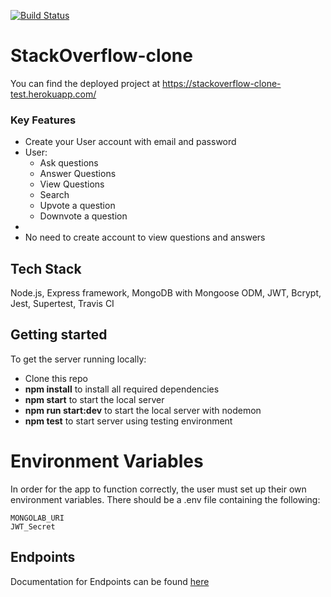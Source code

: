[![Build Status](https://travis-ci.org/OloruntobiAwoderu/Backend-Test.svg?branch=master)](https://travis-ci.org/OloruntobiAwoderu/Backend-Test)


# StackOverflow-clone

You can find the deployed project at https://stackoverflow-clone-test.herokuapp.com/

### Key Features

- Create your User account with email and password
- User:
  - Ask questions
  - Answer Questions
  - View Questions
  - Search
  - Upvote a question
  - Downvote a question
-
- No need to create account to view questions and answers

## Tech Stack

Node.js, Express framework, MongoDB with Mongoose ODM, JWT, Bcrypt, Jest, Supertest, Travis CI

## Getting started

To get the server running locally:

- Clone this repo
- **npm install** to install all required dependencies
- **npm start** to start the local server
- **npm run start:dev** to start the local server with nodemon
- **npm test** to start server using testing environment

# Environment Variables

In order for the app to function correctly, the user must set up their own environment variables. There should be a .env file containing the following:

```
MONGOLAB_URI
JWT_Secret

```

## Endpoints
Documentation for Endpoints can be found [here](https://documenter.getpostman.com/view/9555585/SzKPVgkx?version=latest)

